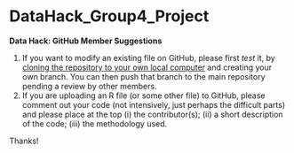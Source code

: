 # DataHack_Group4_Project

**Data Hack: GitHub Member Suggestions**

1. If you want to modify an existing file on GitHub, please first *test* it, by [cloning the repository to your own local computer](https://docs.github.com/en/repositories/creating-and-managing-repositories/cloning-a-repository) and creating your own branch. You can then push that branch to the main repository pending a review by other members.
2. If you are uploading an R file (or some other file) to GitHub, please comment out your code (not intensively, just perhaps the difficult parts) and please place at the top (i) the contributor(s); (ii) a short description of the code; (iii) the methodology used.

Thanks!

